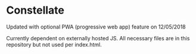 # Constellate

Updated with optional PWA (progressive web app) feature on 12/05/2018

Currently dependent on externally hosted JS. All necessary files are in this repository but not used per index.html.
